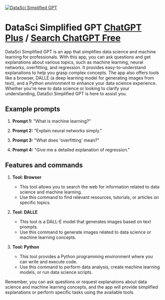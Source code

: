 
[![DataSci Simplified GPT](https://files.oaiusercontent.com/file-WkXOlHWEQ4xTdDolOPzywRjs?se=2123-10-16T21%3A29%3A02Z&sp=r&sv=2021-08-06&sr=b&rscc=max-age%3D31536000%2C%20immutable&rscd=attachment%3B%20filename%3D069b184c-d98a-4808-9701-cc8bd2b7cf75.png&sig=bJLhE7ZuOVmR0RaszNF/sr4EJN%2BKq2Z2X%2B3rAVd/ZlU%3D)](https://chat.openai.com/g/g-DygblDVG4-datasci-simplified-gpt)

# DataSci Simplified GPT [ChatGPT Plus](https://chat.openai.com/g/g-DygblDVG4-datasci-simplified-gpt) / [Search ChatGPT Free](https://gptcall.net/index.html#/?search=DataSci%20Simplified%20GPT)

DataSci Simplified GPT is an app that simplifies data science and machine learning for professionals. With this app, you can ask questions and get explanations about various topics, such as machine learning, neural networks, overfitting, and regression. It provides easy-to-understand explanations to help you grasp complex concepts. The app also offers tools like a browser, DALLE (a deep learning model for generating images from text), and a Python environment to enhance your data science experience. Whether you're new to data science or looking to clarify your understanding, DataSci Simplified GPT is here to assist you.

## Example prompts

1. **Prompt 1:** "What is machine learning?"

2. **Prompt 2:** "Explain neural networks simply."

3. **Prompt 3:** "What does 'overfitting' mean?"

4. **Prompt 4:** "Give me a detailed explanation of regression."

## Features and commands

1. **Tool: Browser**
   - This tool allows you to search the web for information related to data science and machine learning.
   - Use this command to find relevant resources, tutorials, or articles on specific topics.

2. **Tool: DALLE**
   - This tool is a DALL-E model that generates images based on text prompts.
   - Use this command to generate images related to data science or machine learning concepts.

3. **Tool: Python**
   - This tool provides a Python programming environment where you can write and execute code.
   - Use this command to perform data analysis, create machine learning models, or run data science scripts.

Remember, you can ask questions or request explanations about data science and machine learning concepts, and the app will provide simplified explanations or perform specific tasks using the available tools.


